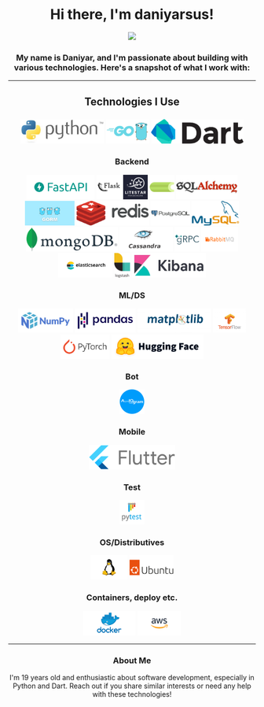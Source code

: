 <!-- README.md -->

<h1 align="center">Hi there, I'm daniyarsus!</h1>

<p align="center">
  <img src="assets/common/akasaka_ryūnosuke.png" height="200">
</p>

<h3 align="center">My name is Daniyar, and I'm passionate about building with various technologies. Here's a snapshot of what I work with:</h4>

---

<h2 align="center">Technologies I Use</h2>

<h3 align="center"Progamming languages</h3>
<p align="center">
  <img src="assets/technologies/python.png" height="50" />
  <img src="assets/technologies/go.png" height="50" />
  <img src="assets/technologies/dart.png" height="50" />
</p>

<h3 align="center">Backend</h3>
<p align="center">
  <img src="assets/technologies/fastapi.png" height="50" />
  <img src="assets/technologies/flask.png" height="50" />
  <img src="assets/technologies/litestar.png" height="50" />
  <img src="assets/technologies/celery.png" height="50" />
  <img src="assets/technologies/sqlalchemy.png" height="50" />
  <img src="assets/technologies/gorm.png" height="50" />
  <img src="assets/technologies/redis.png" height="50" />
  <img src="assets/technologies/postgres.png" height="50" />
  <img src="assets/technologies/mysql.png" height="50" />
  <img src="assets/technologies/mongo.png" height="50" />
  <img src="assets/technologies/kassandra.png" height="50" />
  <img src="assets/technologies/grpc.png" height="50" />
  <img src="assets/technologies/rabbitmq.png" height="50" />
  <img src="assets/technologies/elasticsearch.png" height="50" />
  <img src="assets/technologies/logstash.png" height="50" />
  <img src="assets/technologies/kibana.png" height="50" />
</p>

<h3 align="center">ML/DS</h3>
<p align="center">
  <img src="assets/technologies/numpy.png" height="50" />
  <img src="assets/technologies/pandas.png" height="50" />
  <img src="assets/technologies/matplotlib.png" height="50" />
  <img src="assets/technologies/tensorflow.png" height="50" />
  <img src="assets/technologies/pytorch.png" height="50" />
  <img src="assets/technologies/huggingface.png" height="50" />
</p>

<h3 align="center">Bot</h3>
<p align="center">
  <img src="assets/technologies/aiogram.png" height="50" />
</p>

<h3 align="center">Mobile</h3>
<p align="center">
  <img src="assets/technologies/flutter.png" height="50" />
</p>

<h3 align="center">Test</h3>
<p align="center">
  <img src="assets/technologies/pytest.png" height="50" />
</p>

<h3 align="center">OS/Distributives</h3>
<p align="center">
  <img src="assets/technologies/linux.png" height="50" />
  <img src="assets/technologies/ubuntu.png" height="50" />
</p>

<h3 align="center">Containers, deploy etc.</h3>
<p align="center">
  <img src="assets/technologies/docker.png" height="50" />
  <img src="assets/technologies/aws.png" height="50" />
</p>

---

<h3 align="center">About Me</h3>

<p align="center">
  I'm 19 years old and enthusiastic about software development, especially in Python and Dart. Reach out if you share similar interests or need any help with these technologies!
</p>
